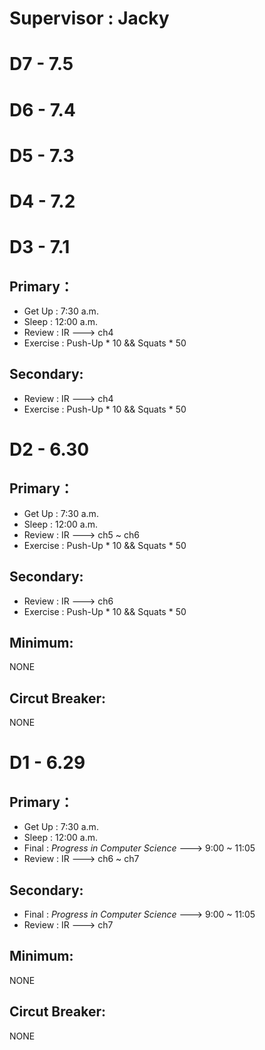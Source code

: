 # **Supervisor : Jacky**

# D7 - 7.5
# D6 - 7.4 
# D5 - 7.3
# D4 - 7.2
# D3 - 7.1
## Primary：
- Get Up : 7:30 a.m.
- Sleep : 12:00 a.m.
- Review : IR ---> ch4
- Exercise : Push-Up * 10 && Squats * 50
## Secondary:
- Review : IR ---> ch4
- Exercise : Push-Up * 10 && Squats * 50
# D2 - 6.30
## Primary：
- Get Up : 7:30 a.m.
- Sleep : 12:00 a.m.
- Review : IR ---> ch5 ~ ch6
- Exercise : Push-Up * 10 && Squats * 50
## Secondary:
- Review : IR ---> ch6
- Exercise : Push-Up * 10 && Squats * 50
## Minimum:
NONE
## Circut Breaker:
NONE
# D1 - 6.29
## Primary：
- Get Up : 7:30 a.m.
- Sleep : 12:00 a.m.
- Final : *Progress in Computer Science* ---> 9:00 ~ 11:05
- Review : IR ---> ch6 ~ ch7
## Secondary:
- Final : *Progress in Computer Science* ---> 9:00 ~ 11:05
- Review : IR ---> ch7
## Minimum:
NONE
## Circut Breaker:
NONE
